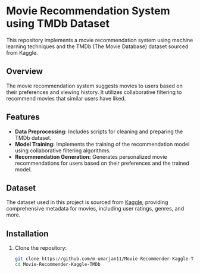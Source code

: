 # Movie Recommendation System using TMDb Dataset


This repository implements a movie recommendation system using machine learning techniques and the TMDb (The Movie Database) dataset sourced from Kaggle.

## Overview

The movie recommendation system suggests movies to users based on their preferences and viewing history. It utilizes collaborative filtering to recommend movies that similar users have liked.

## Features

- **Data Preprocessing:** Includes scripts for cleaning and preparing the TMDb dataset.
- **Model Training:** Implements the training of the recommendation model using collaborative filtering algorithms.
- **Recommendation Generation:** Generates personalized movie recommendations for users based on their preferences and the trained model.

## Dataset

The dataset used in this project is sourced from [Kaggle](https://www.kaggle.com/tmdb/tmdb-movie-metadata), providing comprehensive metadata for movies, including user ratings, genres, and more.

## Installation

1. Clone the repository:

   ```bash
   git clone https://github.com/m-umarjan11/Movie-Recommender-Kaggle-TMDb.git
   cd Movie-Recommender-Kaggle-TMDb
